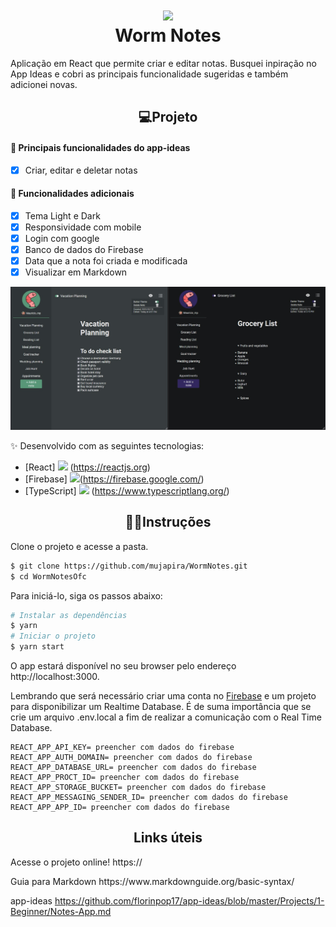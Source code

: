 <h1 align="center">
<img src="https://user-images.githubusercontent.com/89225210/154762813-46150860-38a3-46f9-9f12-edf15ebafda5.png" width="70px"/>
<br>
 Worm Notes
</h1>
  
Aplicação em React que permite criar e editar notas. Busquei inpiração no App Ideas e cobri as principais funcionalidade sugeridas e também adicionei novas.

<h2 align="center">💻Projeto</h1>

<h4> 🔨 Principais funcionalidades do app-ideas </h4>

- [x] Criar, editar e deletar notas 

<h4> 🔨 Funcionalidades adicionais </h4>

- [x] Tema Light e Dark 
- [x] Responsividade com mobile 
- [x] Login com google 
- [x] Banco de dados do Firebase
- [x] Data que a nota foi criada e modificada 
- [x] Visualizar em Markdown 

<a>
<img src="./src/assets/images/ReadmeWorm.jpg">
</a>

✨ Desenvolvido com as seguintes tecnologias:
- [React] <img src="https://user-images.githubusercontent.com/89225210/154761002-389268dc-1404-4e8e-96ed-6f83916ae9ef.png" height="15px"/>
 (https://reactjs.org)
- [Firebase] <img src="https://user-images.githubusercontent.com/89225210/154761829-2e2fb9ea-eaa6-447e-a8a6-674853d8de7c.png" height="15px"/>(https://firebase.google.com/)
- [TypeScript] <img src="https://user-images.githubusercontent.com/89225210/154760385-8c7a5ab6-c15e-4dee-b285-d0ca77952d29.png" height="15px"/> (https://www.typescriptlang.org/)

<h2 align="center">🏃‍♂️Instruções</h1>


Clone o projeto e acesse a pasta.

```bash
$ git clone https://github.com/mujapira/WormNotes.git
$ cd WormNotesOfc
```

Para iniciá-lo, siga os passos abaixo:
```bash
# Instalar as dependências
$ yarn
# Iniciar o projeto
$ yarn start
```
O app estará disponível no seu browser pelo endereço http://localhost:3000.

Lembrando que será necessário criar uma conta no [Firebase](https://firebase.google.com/) e um projeto para disponibilizar um Realtime Database. É de suma importância que se crie um arquivo .env.local a fim de realizar a comunicação com o Real Time Database.
```
REACT_APP_API_KEY= preencher com dados do firebase
REACT_APP_AUTH_DOMAIN= preencher com dados do firebase
REACT_APP_DATABASE_URL= preencher com dados do firebase
REACT_APP_PROCT_ID= preencher com dados do firebase
REACT_APP_STORAGE_BUCKET= preencher com dados do firebase
REACT_APP_MESSAGING_SENDER_ID= preencher com dados do firebase
REACT_APP_APP_ID= preencher com dados do firebase
```

<h2 align="center">Links úteis</h1>

<p>Acesse o projeto online! https://</p>

<p>Guia para Markdown https://www.markdownguide.org/basic-syntax/</p>

app-ideas https://github.com/florinpop17/app-ideas/blob/master/Projects/1-Beginner/Notes-App.md
